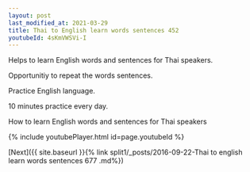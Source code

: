 ```yaml
---
layout: post
last_modified_at: 2021-03-29
title: Thai to English learn words sentences 452 
youtubeId: 4sKmVWSVi-I
---
```

 
 
Helps to learn English words and sentences for Thai speakers.

Opportunitiy to repeat the words sentences. 

Practice English language. 
 
10 minutes practice every day. 
 
How to learn English words and sentences for Thai speakers 
 
{% include youtubePlayer.html id=page.youtubeId %}
 
 
[Next]({{ site.baseurl }}{% link  split1/_posts/2016-09-22-Thai to english learn words sentences 677 .md%})
 
